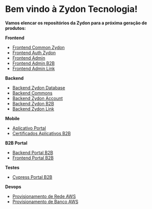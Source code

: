 # Bem vindo à Zydon Tecnologia!
**Vamos elencar os repositórios da Zydon para a próxima geração de produtos:**

**Frontend**

- [Frontend Common Zydon](https://github.com/zydontecnologia/common-react)
- [Frontend Auth Zydon](https://github.com/zydontecnologia/auth-react)
- [Frontend Admin](https://github.com/zydontecnologia/host-react)
- [Frontend Admin B2B](https://github.com/zydontecnologia/b2b-react)
- [Frontend Admin Link](https://github.com/zydontecnologia/link-react)

**Backend**

- [Backend Zydon Database](https://github.com/zydontecnologia/zydon-database)
- [Backend Commons](https://github.com/zydontecnologia/commons)
- [Backend Zydon Account](https://github.com/zydontecnologia/account-admin)
- [Backend Zydon B2B](https://github.com/zydontecnologia/b2b-admin)
- [Backend Zydon Link](https://github.com/zydontecnologia/link-admin)

**Mobile**

- [Aplicativo Portal](https://github.com/zydontecnologia/b2b_mobile)
- [Certificados Aplicativos B2B](https://github.com/zydontecnologia/mobile_certificates)

**B2B Portal**

- [Backend Portal B2B](https://github.com/zydontecnologia/b2b-portal)
- [Frontend Portal B2B](https://github.com/zydontecnologia/b2b-portal-react)

**Testes**

- [Cypress Portal B2B](https://github.com/zydontecnologia/b2b-cypress)

**Devops**

- [Provisionamento de Rede AWS](https://github.com/zydontecnologia/zydon-network-aws)
- [Provisionamento de Banco AWS](https://github.com/zydontecnologia/zydon-postgres-aws)
